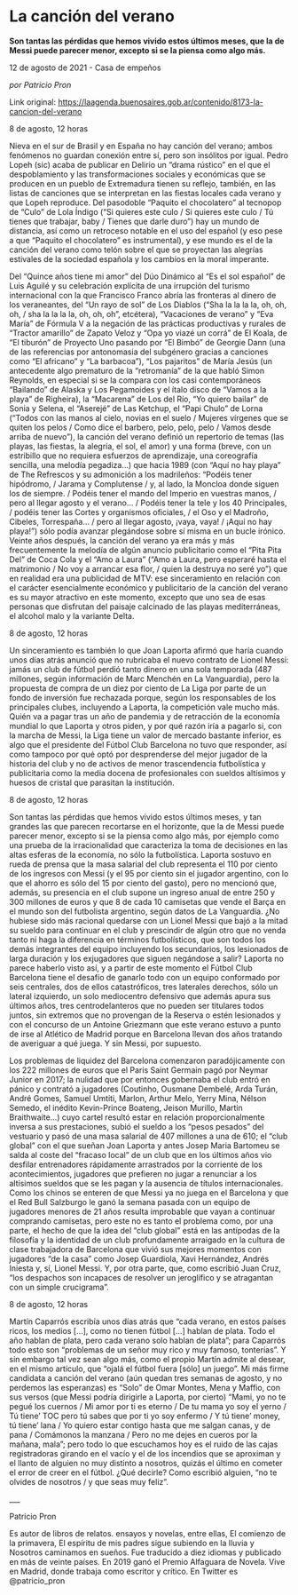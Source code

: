 # La canción del verano

**Son tantas las pérdidas que hemos vivido estos últimos meses, que la de Messi puede parecer menor, excepto si se la piensa como algo más.**

12 de agosto de 2021 - Casa de empeños

_por Patricio Pron_

Link original: https://laagenda.buenosaires.gob.ar/contenido/8173-la-cancion-del-verano



8 de agosto, 12 horas




Nieva en el sur de Brasil y en España no hay canción del verano; ambos fenómenos no guardan conexión entre sí, pero son insólitos por igual. Pedro Lopeh (sic) acaba de publicar en Delirio un “drama rústico” en el que el despoblamiento y las transformaciones sociales y económicas que se producen en un pueblo de Extremadura tienen su reflejo, también, en las listas de canciones que se interpretan en las fiestas locales cada verano y que Lopeh reproduce. Del pasodoble “Paquito el chocolatero” al tecnopop de “Culo” de Lola Índigo (“Si quieres este culo / Si quieres este culo / Tú tienes que trabajar, baby / Tienes que darle duro”) hay un mundo de distancia, así como un retroceso notable en el uso del español (y eso pese a que “Paquito el chocolatero” es instrumental), y ese mundo es el de la canción del verano como telón sobre el que se proyectan las alegrías estivales de la sociedad española y los cambios en la moral imperante.




Del “Quince años tiene mi amor” del Dúo Dinámico al “Es el sol español” de Luis Aguilé y su celebración explícita de una irrupción del turismo internacional con la que Francisco Franco abría las fronteras al dinero de los veraneantes, del “Un rayo de sol” de Los Diablos (“Sha la la la la, oh, oh, oh, / sha la la la la, oh, oh, oh”, etcétera), “Vacaciones de verano” y “Eva María” de Fórmula V a la negación de las prácticas productivas y rurales de “Tractor amarillo” de Zapato Veloz y “Opa yo viazé un corrá” de El Koala, de “El tiburón” de Proyecto Uno pasando por “El Bimbó” de Georgie Dann (una de las referencias por antonomasia del subgénero gracias a canciones como “El africano” y “La barbacoa”), “Los pajaritos” de María Jesús (un antecedente algo prematuro de la “retromanía” de la que habló Simon Reynolds, en especial si se la compara con los casi contemporáneos “Bailando” de Alaska y Los Pegamoides y el ítalo disco de “Vamos a la playa” de Righeira), la “Macarena” de Los del Río, “Yo quiero bailar” de Sonia y Selena, el “Aserejé” de Las Ketchup, el “Papi Chulo” de Lorna (“Todos con las manos al cielo, novias en el suelo / Mujeres vírgenes que se quiten los pelos / Como dice el barbero, pelo, pelo, pelo / Vamos desde arriba de nuevo”), la canción del verano definió un repertorio de temas (las playas, las fiestas, la alegría, el sol, el amor) y una forma (breve, con un estribillo que no requiera esfuerzos de aprendizaje, una coreografía sencilla, una melodía pegadiza…) que hacia 1989 (con “Aquí no hay playa” de The Refrescos y su admonición a los madrileños: “Podéis tener hipódromo, / Jarama y Complutense / y, al lado, la Moncloa donde siguen los de siempre. / Podéis tener el mando del Imperio en vuestras manos, / pero al llegar agosto y el verano… / Podéis tener la tele y los 40 Principales, / podéis tener las Cortes y organismos oficiales, / el Oso y el Madroño, Cibeles, Torrespaña… / pero al llegar agosto, ¡vaya, vaya! / ¡Aquí no hay playa!”) sólo podía avanzar plegándose sobre sí misma en un bucle irónico. Veinte años después, la canción del verano ya era más y más frecuentemente la melodía de algún anuncio publicitario como el “Pita Pita Del” de Coca Cola y el “Amo a Laura” (“Amo a Laura, pero esperaré hasta el matrimonio / No voy a arrancar esa flor, / quien la destruya no seré yo”) que en realidad era una publicidad de MTV: ese sinceramiento en relación con el carácter esencialmente económico y publicitario de la canción del verano es su mayor atractivo en este momento, excepto que uno sea de esas personas que disfrutan del paisaje calcinado de las playas mediterráneas, el alcohol malo y la variante Delta.




8 de agosto, 12 horas




Un sinceramiento es también lo que Joan Laporta afirmó que haría cuando unos días atrás anunció que no rubricaba el nuevo contrato de Lionel Messi: jamás un club de fútbol perdió tanto dinero en una sola temporada (487 millones, según información de Marc Menchén en La Vanguardia), pero la propuesta de compra de un diez por ciento de La Liga por parte de un fondo de inversión fue rechazada porque, según los responsables de los principales clubes, incluyendo a Laporta, la competición vale mucho más. Quién va a pagar tras un año de pandemia y de retracción de la economía mundial lo que Laporta y otros piden, y por qué razón iría a pagarlo si, con la marcha de Messi, la Liga tiene un valor de mercado bastante inferior, es algo que el presidente del Fútbol Club Barcelona no tuvo que responder, así como tampoco por qué optó por desprenderse del mejor jugador de la historia del club y no de activos de menor trascendencia futbolística y publicitaria como la media docena de profesionales con sueldos altísimos y huesos de cristal que parasitan la institución.




8 de agosto, 12 horas




Son tantas las pérdidas que hemos vivido estos últimos meses, y tan grandes las que parecen recortarse en el horizonte, que la de Messi puede parecer menor, excepto si se la piensa como algo más, por ejemplo como una prueba de la irracionalidad que caracteriza la toma de decisiones en las altas esferas de la economía, no sólo la futbolística. Laporta sostuvo en rueda de prensa que la masa salarial del club representa el 110 por ciento de los ingresos con Messi (y el 95 por ciento sin el jugador argentino, con lo que el ahorro es sólo del 15 por ciento del gasto), pero no mencionó que, además, su presencia en el club supone un ingreso anual de entre 250 y 300 millones de euros y que 8 de cada 10 camisetas que vende el Barça en el mundo son del futbolista argentino, según datos de La Vanguardia. ¿No hubiese sido más racional quedarse con un Lionel Messi que bajó a la mitad su sueldo para continuar en el club y prescindir de algún otro que no venda tanto ni haga la diferencia en términos futbolísticos, que son todos los demás integrantes del equipo incluyendo los secundarios, los lesionados de larga duración y los exjugadores que siguen negándose a salir? Laporta no parece haberlo visto así, y a partir de este momento el Fútbol Club Barcelona tiene el desafío de ganarlo todo con un equipo conformado por seis centrales, dos de ellos catastróficos, tres laterales derechos, sólo un lateral izquierdo, un solo mediocentro defensivo que además apura sus últimos años, tres centrodelanteros que no pueden ser titulares todos juntos, sin extremos que no provengan de la Reserva o estén lesionados y con el concurso de un Antoine Griezmann que este verano estuvo a punto de irse al Atlético de Madrid porque en Barcelona llevan dos años tratando de averiguar a qué juega. Y sin Messi, por supuesto.




Los problemas de liquidez del Barcelona comenzaron paradójicamente con los 222 millones de euros que el Paris Saint Germain pagó por Neymar Junior en 2017; la nulidad que por entonces gobernaba el club entró en pánico y contrató a jugadores (Coutinho, Ousmane Dembelé, Arda Turán, André Gomes, Samuel Umtiti, Marlon, Arthur Melo, Yerry Mina, Nélson Semedo, el inédito Kevin-Prince Boateng, Jeison Murillo, Martin Braithwaite…) cuyo cartel resultó estar en relación proporcionalmente inversa a sus prestaciones, subió el sueldo a los “pesos pesados” del vestuario y pasó de una masa salarial de 407 millones a una de 610; el “club global” con el que sueñan Joan Laporta y antes Josep Maria Bartomeu se salda al coste del “fracaso local” de un club que en los últimos años vio desfilar entrenadores rápidamente arrastrados por la corriente de los acontecimientos, jugadores que prefieren no jugar a renunciar a los altísimos sueldos que se les pagan y la ausencia de títulos internacionales. Como los chinos se enteren de que Messi ya no juega en el Barcelona y que el Red Bull Salzburgo le ganó la semana pasada con un equipo de jugadores menores de 21 años resulta improbable que vayan a continuar comprando camisetas, pero este no es tanto el problema como, por una parte, el hecho de que la idea del “club global” está en las antípodas de la filosofía y la identidad de un club profundamente arraigado en la cultura de clase trabajadora de Barcelona que vivió sus mejores momentos con jugadores “de la casa” como Josep Guardiola, Xavi Hernández, Andrés Iniesta y, sí, Lionel Messi. Y, por otra parte, que, como escribió Juan Cruz, “los despachos son incapaces de resolver un jeroglífico y se atragantan con un simple crucigrama”.




8 de agosto, 12 horas




Martín Caparrós escribía unos días atrás que “cada verano, en estos países ricos, los medios […], como no tienen fútbol […] hablan de plata. Todo el año hablan de plata, pero cada verano solo hablan de plata”; para Caparrós todo esto son “problemas de un señor muy rico y muy famoso, tonterías”. Y sin embargo tal vez sean algo más, como el propio Martín admite al desear, en el mismo artículo, que “ojalá el fútbol fuera [sólo] un juego”. Mi más firme candidata a canción del verano (aún quedan tres semanas de agosto, y no perdemos las esperanzas) es “Solo” de Omar Montes, Mena y Maffio, con sus versos (que Messi podría dirigirle a Laporta, por cierto) “Mami, yo no te pegué los cuernos / Mi amor por ti es eterno / De tu mama yo soy el yerno / Tú tiene’ TOC pero tú sabes que por ti yo soy enfermo / Y tú tiene’ money, tú tiene’ lana / Yo quiero estar contigo hasta que me salgan canas, y de pana / Comámonos la manzana / Pero no me dejes en cueros por la mañana, mala”; pero todo lo que escuchamos hoy es el ruido de las cajas registradoras girando en el vacío y el de los incendios que se aproximan y el llanto de alguien no muy distinto a nosotros, quizás el último en cometer el error de creer en el fútbol. ¿Qué decirle? Como escribió alguien, “no te olvides de nosotros / y que seas muy feliz”.




\_\_\_




Patricio Pron




Es autor de libros de relatos. ensayos y novelas, entre ellas, El comienzo de la primavera, El espíritu de mis padres sigue subiendo en la lluvia y Nosotros caminamos en sueños. Fue traducido a diez idiomas y publicado en más de veinte países. En 2019 ganó el Premio Alfaguara de Novela. Vive en Madrid, donde trabaja como escritor y crítico. En Twitter es @patricio\_pron



